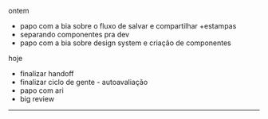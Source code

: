 ontem
- papo com a bia sobre o fluxo de salvar e compartilhar +estampas
- separando componentes pra dev
- papo com a bia sobre design system e criação de componentes

hoje
- finalizar handoff
- finalizar ciclo de gente - autoavaliação
- papo com ari 
- big review

---

